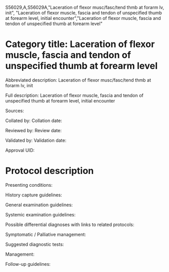 S56029,A,S56029A,"Laceration of flexor musc/fasc/tend thmb at forarm lv, init", "Laceration of flexor muscle, fascia and tendon of unspecified thumb at forearm level, initial encounter","Laceration of flexor muscle, fascia and tendon of unspecified thumb at forearm level"
# Category title: Laceration of flexor muscle, fascia and tendon of unspecified thumb at forearm level

Abbreviated description: Laceration of flexor musc/fasc/tend thmb at forarm lv, init

Full description: Laceration of flexor muscle, fascia and tendon of unspecified thumb at forearm level, initial encounter

Sources:

Collated by:
Collation date:

Reviewed by:
Review date:

Validated by:
Validation date:

Approval UID:

# Protocol description

Presenting conditions:

History capture guidelines:

General examination guidelines:

Systemic examination guidelines:

Possible differential diagnoses with links to related protocols:

Symptomatic / Palliative management:

Suggested diagnostic tests:

Management:

Follow-up guidelines:
